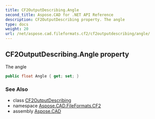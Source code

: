 ```yaml
---
title: CF2OutputDescribing.Angle
second_title: Aspose.CAD for .NET API Reference
description: CF2OutputDescribing property. The angle
type: docs
weight: 20
url: /net/aspose.cad.fileformats.cf2/cf2outputdescribing/angle/
---
```

## CF2OutputDescribing.Angle property

The angle

```csharp
public float Angle { get; set; }
```

### See Also

* class [CF2OutputDescribing](../)
* namespace [Aspose.CAD.FileFormats.CF2](../../cf2outputdescribing/)
* assembly [Aspose.CAD](../../../)


